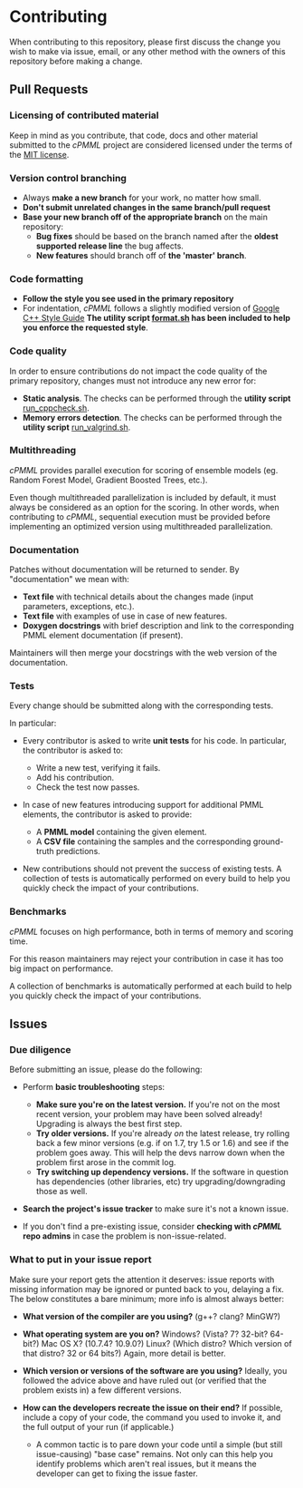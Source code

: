 # Contributing

When contributing to this repository, please first discuss the change you wish to make via issue,
email, or any other method with the owners of this repository before making a change.

## Pull Requests

### Licensing of contributed material

Keep in mind as you contribute, that code, docs and other material submitted to the 
*cPMML* project are considered licensed under the terms of the [MIT license](LICENSE.md).

### Version control branching

* Always **make a new branch** for your work, no matter how small.
* **Don't submit unrelated changes in the same branch/pull request**
* **Base your new branch off of the appropriate branch** on the main
  repository:
    * **Bug fixes** should be based on the branch named after the **oldest
      supported release line** the bug affects.
    * **New features** should branch off of **the 'master' branch**.

### Code formatting

* **Follow the style you see used in the primary repository**
* For indentation, *cPMML* follows a slightly modified version of 
  [Google C++ Style Guide](https://google.github.io/styleguide/cppguide.html)
  **The utility script [format.sh](format.sh) has been included to help you enforce the requested style**.
  
### Code quality

In order to ensure contributions do not impact the code quality of the primary repository, changes must not introduce
any new error for:
* **Static analysis**. The checks can be performed through the **utility script** [run_cppcheck.sh](runcppcheck.sh).
* **Memory errors detection**. The checks can be performed through the **utility script** [run_valgrind.sh](runvalgrind.sh).

### Multithreading

*cPMML* provides parallel execution for scoring of ensemble models (eg. Random Forest Model, Gradient Boosted Trees, etc.).

Even though multithreaded parallelization is included by default, it must always be considered as an option for the scoring.
In other words, when contributing to *cPMML*, sequential execution must be provided before implementing an optimized version using
multithreaded parallelization.
  
### Documentation

Patches without documentation will be returned to sender.  By
"documentation" we mean  with:

* **Text file** with technical details about the changes made (input parameters, exceptions, etc.).
* **Text file** with examples of use in case of new features.
* **Doxygen docstrings** with brief description and link to the corresponding PMML element documentation (if present).

Maintainers will then merge your docstrings with the web version of the documentation.

### Tests

Every change should be submitted along with the corresponding tests. 

In particular:
* Every contributor is asked to write **unit tests** for his code. In particular, the contributor is asked to:
    * Write a new test, verifying it fails.
    * Add his contribution.
    * Check the test now passes.

* In case of new features introducing support for additional PMML elements, the contributor is asked to 
  provide:
    * A **PMML model** containing the given element.
    * A **CSV file** containing the samples and the corresponding ground-truth predictions.
      
* New contributions should not prevent the success of existing tests. 
    A collection of tests is automatically performed on every build to help you quickly check the impact
     of your contributions.
     
### Benchmarks

*cPMML* focuses on high performance, both in terms of memory and scoring time.

For this reason maintainers may reject your contribution in case it has too big impact on performance.

A collection of benchmarks is automatically performed at each build to help you quickly check the 
impact of your contributions.



## Issues

### Due diligence

Before submitting an issue, please do the following:

* Perform **basic troubleshooting** steps:
    * **Make sure you're on the latest version.** If you're not on the most
      recent version, your problem may have been solved already! Upgrading is
      always the best first step.
    * **Try older versions.** If you're already *on* the latest release, try
      rolling back a few minor versions (e.g. if on 1.7, try 1.5 or 1.6) and
      see if the problem goes away. This will help the devs narrow down when
      the problem first arose in the commit log.
    * **Try switching up dependency versions.** If the software in question has
      dependencies (other libraries, etc) try upgrading/downgrading those as
      well.

* **Search the project's issue tracker** to make sure it's not a known
  issue.
* If you don't find a pre-existing issue, consider **checking with *cPMML* repo admins**
 in case the problem is non-issue-related.

### What to put in your issue report
Make sure your report gets the attention it deserves: issue reports with missing
information may be ignored or punted back to you, delaying a fix.  The below
constitutes a bare minimum; more info is almost always better:

* **What version of the compiler are you
  using?** (g++? clang? MinGW?)
* **What operating system are you on?** Windows? (Vista? 7? 32-bit? 64-bit?)
  Mac OS X?  (10.7.4? 10.9.0?) Linux? (Which distro? Which version of that
  distro? 32 or 64 bits?) Again, more detail is better.
* **Which version or versions of the software are you using?** Ideally, you
  followed the advice above and have ruled out (or verified that the problem
  exists in) a few different versions.
* **How can the developers recreate the issue on their end?** If possible,
  include a copy of your code, the command you used to invoke it, and the full
  output of your run (if applicable.)

    * A common tactic is to pare down your code until a simple (but still
      issue-causing) "base case" remains. Not only can this help you identify
      problems which aren't real issues, but it means the developer can get to
      fixing the issue faster.